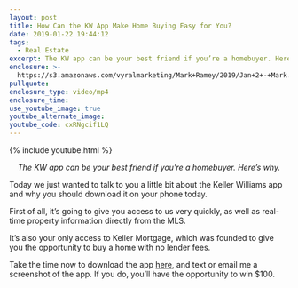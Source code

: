 ```yaml
---
layout: post
title: How Can the KW App Make Home Buying Easy for You?
date: 2019-01-22 19:44:12
tags:
  - Real Estate
excerpt: The KW app can be your best friend if you’re a homebuyer. Here’s why.
enclosure: >-
  https://s3.amazonaws.com/vyralmarketing/Mark+Ramey/2019/Jan+2+-+Mark.mp4
pullquote:
enclosure_type: video/mp4
enclosure_time:
use_youtube_image: true
youtube_alternate_image:
youtube_code: cxRNgcif1LQ
---
```


{% include youtube.html %}

<p style="text-align: center;"><em>The KW app can be your best friend if you’re a homebuyer. Here’s why.</em></p>

Today we just wanted to talk to you a little bit about the Keller Williams app and why you should download it on your phone today.

First of all, it’s going to give you access to us very quickly, as well as real-time property information directly from the MLS.

It’s also your only access to Keller Mortgage, which was founded to give you the opportunity to buy a home with no lender fees.

Take the time now to download the app <a href="https://app.kw.com/KW1Q9P16Q/" target="_blank">here</a>, and text or email me a screenshot of the app. If you do, you’ll have the opportunity to win $100.&nbsp;